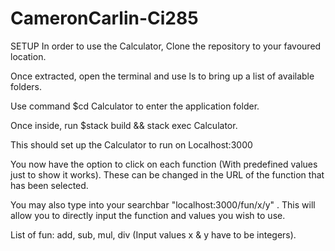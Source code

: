 # CameronCarlin-Ci285

SETUP
In order to use the Calculator, Clone the repository to your favoured location.

Once extracted, open the terminal and use ls to bring up a list of available folders.

Use command $cd Calculator to enter the application folder.

Once inside, run $stack build && stack exec Calculator.

This should set up the Calculator to run on Localhost:3000

You now have the option to click on each function (With predefined values just to show it works). These can be changed in
the URL of the function that has been selected.

You may also type into your searchbar "localhost:3000/fun/x/y" . This will allow you to directly input the function and values you wish to use.

List of fun: add, sub, mul, div (Input values x & y have to be integers).
